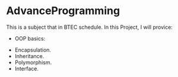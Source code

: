 # AdvanceProgramming
This is a subject that in BTEC schedule.
In this Project, I will provice:
- OOP basics:
* Encapsulation.
* Inheritance.
* Polymorphism.
* Interface.

